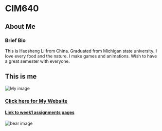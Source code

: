 # CIM640

## About Me

### Brief Bio
This is Haosheng Li from China. Graduated from Michigan state university. I love every food and the nature. I make games and animations. Wish to have a great semester with everyone. 

## This is me
![My image](http://i.imgur.com/27hxFr5.jpg)

### [Click here for My Website](http://lihaoshe.wixsite.com/website)

#### [Link to week1 assignments pages](https://github.com/mike007jd/CIM640/tree/master/Week1/readme.md)

![bear image](http://www.wikiality.com/file/2016/11/bears1.jpg)
